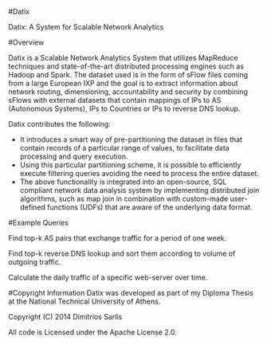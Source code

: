 #Datix

Datix: A System for Scalable Network Analytics

#Overview

Datix is a Scalable Network Analytics System that utilizes MapReduce techniques and state-of-the-art distributed processing engines such as Hadoop and Spark. The dataset used is in the form of sFlow files coming from a large European IXP and the goal is to extract information about network routing, dimensioning, accountability and security by combining sFlows with external datasets that contain mappings of IPs to AS (Autonomous Systems), IPs to Countries or IPs to reverse DNS lookup.

Datix contributes the following:
* It introduces a smart way of pre-partitioning the dataset in files that contain records of a particular range of values, to facilitate data processing and query execution.
* Using this particular partitioning scheme, it is possible to efficiently execute filtering queries avoiding the need to process the entire dataset.
* The above functionality is integrated into an open-source, SQL compliant network data analysis system by implementing distributed join algorithms, such as map join in combination with custom-made user-defined functions (UDFs) that are aware of the underlying data format.

#Example Queries

Find top-k AS pairs that exchange traffic for a period of one week.

Find top-k reverse DNS lookup and sort them according to volume of outgoing traffic.

Calculate the daily traffic of a specific web-server over time.

#Copyright Information
Datix was developed as part of my Diploma Thesis at the National Technical University of Athens.

Copyright (C) 2014 Dimitrios Sarlis

All code is Licensed under the Apache License 2.0.
